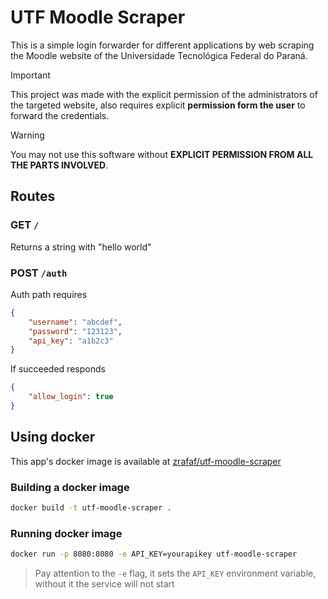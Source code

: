 # UTF Moodle Scraper

This is a simple login forwarder for different applications by web scraping the Moodle website of the Universidade Tecnológica Federal do Paraná.

> [!IMPORTANT]  
> This project was made with the explicit permission of the administrators of the targeted website, also requires explicit **permission form the user** to forward the credentials.

> [!WARNING]  
> You may not use this software without **EXPLICIT PERMISSION FROM ALL THE PARTS INVOLVED**.

## Routes

### GET `/`

Returns a string with "hello world"

### POST `/auth`

Auth path requires

```json
{
	"username": "abcdef",
	"password": "123123",
	"api_key": "a1b2c3"
}
```

If succeeded responds

```json
{
	"allow_login": true
}
```

## Using docker

This app's docker image is available at [zrafaf/utf-moodle-scraper](https://hub.docker.com/r/zrafaf/utf-moodle-scraper)

### Building a docker image

```sh
docker build -t utf-moodle-scraper .
```

### Running docker image

```sh
docker run -p 8080:8080 -e API_KEY=yourapikey utf-moodle-scraper

```

> Pay attention to the `-e` flag, it sets the `API_KEY` environment variable, without it the service will not start
